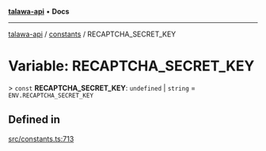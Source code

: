 [**talawa-api**](../../README.md) • **Docs**

***

[talawa-api](../../modules.md) / [constants](../README.md) / RECAPTCHA\_SECRET\_KEY

# Variable: RECAPTCHA\_SECRET\_KEY

\> `const` **RECAPTCHA\_SECRET\_KEY**: `undefined` \| `string` = `ENV.RECAPTCHA_SECRET_KEY`

## Defined in

[src/constants.ts:713](https://github.com/PalisadoesFoundation/talawa-api/blob/2f8fb6988cd34004fbbf76550c8eef691b861a19/src/constants.ts#L713)
